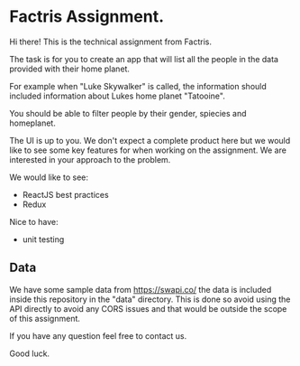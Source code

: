 # Factris Assignment.

Hi there! This is the technical assignment from Factris.

The task is for you to create an app that will list all the people in the data provided with their home planet.

For example when "Luke Skywalker" is called, the information should included information about Lukes home planet "Tatooine".

You should be able to filter people by their gender, spiecies and homeplanet. 

The UI is up to you. We don't expect a complete product here but we would like to see some key features for when working on the assignment.  We are interested in your approach to the problem.

We would like to see:
- ReactJS best practices
- Redux

Nice to have:
- unit testing

## Data

We have some sample data from https://swapi.co/ the data is included inside this repository in the "data" directory. This is done so avoid using the API directly to avoid any CORS issues and that would be outside the scope of this assignment.

If you have any question feel free to contact us.

Good luck.

